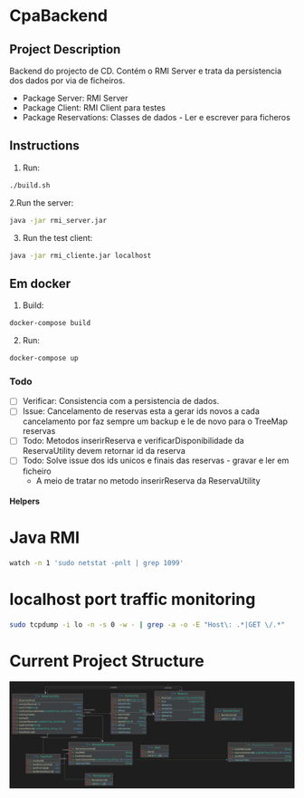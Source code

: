 # CpaBackend

## Project Description
Backend do projecto de CD. Contém o RMI Server e trata da persistencia dos dados por via de ficheiros.

- Package Server: RMI Server
- Package Client: RMI Client para testes 
- Package Reservations: Classes de dados - Ler e escrever para ficheros

## Instructions
1. Run: 
```bash
./build.sh
```
2.Run the server:
```bash
java -jar rmi_server.jar
```

3. Run the test client:
```bash
java -jar rmi_cliente.jar localhost
```

## Em docker
1. Build:
```bash
docker-compose build
```
2. Run:
```bash
docker-compose up
```

### Todo
- [ ] Verificar: Consistencia com a persistencia de dados.
- [ ] Issue: Cancelamento de reservas esta a gerar ids novos a cada cancelamento por faz sempre um backup e le de novo para o TreeMap reservas
- [ ] Todo: Metodos inserirReserva e verificarDisponibilidade da ReservaUtility devem retornar id da reserva
- [ ] Todo: Solve issue dos ids unicos e finais das reservas - gravar e ler em ficheiro
  - A meio de tratar no metodo inserirReserva da ReservaUtility
  

#### Helpers
# Java RMI
```bash
watch -n 1 'sudo netstat -pnlt | grep 1099'
```

# localhost port traffic monitoring
```bash
sudo tcpdump -i lo -n -s 0 -w - | grep -a -o -E "Host\: .*|GET \/.*"
```

# Current Project Structure

![current-diagram.png](current-diagram.png)